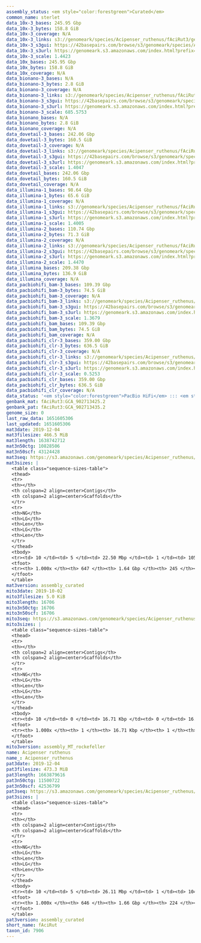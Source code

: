 ```yaml
---
assembly_status: <em style="color:forestgreen">Curated</em>
common_name: sterlet
data_10x-3_bases: 245.95 Gbp
data_10x-3_bytes: 158.8 GiB
data_10x-3_coverage: N/A
data_10x-3_links: s3://genomeark/species/Acipenser_ruthenus/fAciRut3/genomic_data/10x/<br>
data_10x-3_s3gui: https://42basepairs.com/browse/s3/genomeark/species/Acipenser_ruthenus/fAciRut3/genomic_data/10x/
data_10x-3_s3url: https://genomeark.s3.amazonaws.com/index.html?prefix=species/Acipenser_ruthenus/fAciRut3/genomic_data/10x/
data_10x-3_scale: 1.4423
data_10x_bases: 245.95 Gbp
data_10x_bytes: 158.8 GiB
data_10x_coverage: N/A
data_bionano-3_bases: N/A
data_bionano-3_bytes: 2.8 GiB
data_bionano-3_coverage: N/A
data_bionano-3_links: s3://genomeark/species/Acipenser_ruthenus/fAciRut3/genomic_data/bionano/<br>
data_bionano-3_s3gui: https://42basepairs.com/browse/s3/genomeark/species/Acipenser_ruthenus/fAciRut3/genomic_data/bionano/
data_bionano-3_s3url: https://genomeark.s3.amazonaws.com/index.html?prefix=species/Acipenser_ruthenus/fAciRut3/genomic_data/bionano/
data_bionano-3_scale: 685.5753
data_bionano_bases: N/A
data_bionano_bytes: 2.8 GiB
data_bionano_coverage: N/A
data_dovetail-3_bases: 242.06 Gbp
data_dovetail-3_bytes: 160.5 GiB
data_dovetail-3_coverage: N/A
data_dovetail-3_links: s3://genomeark/species/Acipenser_ruthenus/fAciRut3/genomic_data/dovetail/<br>
data_dovetail-3_s3gui: https://42basepairs.com/browse/s3/genomeark/species/Acipenser_ruthenus/fAciRut3/genomic_data/dovetail/
data_dovetail-3_s3url: https://genomeark.s3.amazonaws.com/index.html?prefix=species/Acipenser_ruthenus/fAciRut3/genomic_data/dovetail/
data_dovetail-3_scale: 1.4047
data_dovetail_bases: 242.06 Gbp
data_dovetail_bytes: 160.5 GiB
data_dovetail_coverage: N/A
data_illumina-1_bases: 98.64 Gbp
data_illumina-1_bytes: 65.6 GiB
data_illumina-1_coverage: N/A
data_illumina-1_links: s3://genomeark/species/Acipenser_ruthenus/fAciRut1/genomic_data/illumina/<br>
data_illumina-1_s3gui: https://42basepairs.com/browse/s3/genomeark/species/Acipenser_ruthenus/fAciRut1/genomic_data/illumina/
data_illumina-1_s3url: https://genomeark.s3.amazonaws.com/index.html?prefix=species/Acipenser_ruthenus/fAciRut1/genomic_data/illumina/
data_illumina-1_scale: 1.4005
data_illumina-2_bases: 110.74 Gbp
data_illumina-2_bytes: 71.3 GiB
data_illumina-2_coverage: N/A
data_illumina-2_links: s3://genomeark/species/Acipenser_ruthenus/fAciRut2/genomic_data/illumina/<br>
data_illumina-2_s3gui: https://42basepairs.com/browse/s3/genomeark/species/Acipenser_ruthenus/fAciRut2/genomic_data/illumina/
data_illumina-2_s3url: https://genomeark.s3.amazonaws.com/index.html?prefix=species/Acipenser_ruthenus/fAciRut2/genomic_data/illumina/
data_illumina-2_scale: 1.4470
data_illumina_bases: 209.38 Gbp
data_illumina_bytes: 136.9 GiB
data_illumina_coverage: N/A
data_pacbiohifi_bam-3_bases: 109.39 Gbp
data_pacbiohifi_bam-3_bytes: 74.5 GiB
data_pacbiohifi_bam-3_coverage: N/A
data_pacbiohifi_bam-3_links: s3://genomeark/species/Acipenser_ruthenus/fAciRut3/genomic_data/pacbio_hifi/<br>
data_pacbiohifi_bam-3_s3gui: https://42basepairs.com/browse/s3/genomeark/species/Acipenser_ruthenus/fAciRut3/genomic_data/pacbio_hifi/
data_pacbiohifi_bam-3_s3url: https://genomeark.s3.amazonaws.com/index.html?prefix=species/Acipenser_ruthenus/fAciRut3/genomic_data/pacbio_hifi/
data_pacbiohifi_bam-3_scale: 1.3679
data_pacbiohifi_bam_bases: 109.39 Gbp
data_pacbiohifi_bam_bytes: 74.5 GiB
data_pacbiohifi_bam_coverage: N/A
data_pacbiohifi_clr-3_bases: 359.00 Gbp
data_pacbiohifi_clr-3_bytes: 636.5 GiB
data_pacbiohifi_clr-3_coverage: N/A
data_pacbiohifi_clr-3_links: s3://genomeark/species/Acipenser_ruthenus/fAciRut3/genomic_data/pacbio_hifi/<br>
data_pacbiohifi_clr-3_s3gui: https://42basepairs.com/browse/s3/genomeark/species/Acipenser_ruthenus/fAciRut3/genomic_data/pacbio_hifi/
data_pacbiohifi_clr-3_s3url: https://genomeark.s3.amazonaws.com/index.html?prefix=species/Acipenser_ruthenus/fAciRut3/genomic_data/pacbio_hifi/
data_pacbiohifi_clr-3_scale: 0.5253
data_pacbiohifi_clr_bases: 359.00 Gbp
data_pacbiohifi_clr_bytes: 636.5 GiB
data_pacbiohifi_clr_coverage: N/A
data_status: '<em style="color:forestgreen">PacBio HiFi</em> ::: <em style="color:forestgreen">10x</em> ::: <em style="color:forestgreen">Dovetail</em> ::: <em style="color:forestgreen">Illumina</em>'
genbank_mat: fAciRut3:GCA_902713425.2
genbank_pat: fAciRut3:GCA_902713435.2
genome_size: 0
last_raw_data: 1651605306
last_updated: 1651605306
mat3date: 2019-12-04
mat3filesize: 466.5 MiB
mat3length: 1638742712
mat3n50ctg: 10828506
mat3n50scf: 43124428
mat3seq: https://s3.amazonaws.com/genomeark/species/Acipenser_ruthenus/fAciRut3/assembly_curated/fAciRut3.mat.cur.20191204.fasta.gz
mat3sizes: |
  <table class="sequence-sizes-table">
  <thead>
  <tr>
  <th></th>
  <th colspan=2 align=center>Contigs</th>
  <th colspan=2 align=center>Scaffolds</th>
  </tr>
  <tr>
  <th>NG</th>
  <th>LG</th>
  <th>Len</th>
  <th>LG</th>
  <th>Len</th>
  </tr>
  </thead>
  <tbody>
  <tr><td> 10 </td><td> 5 </td><td> 22.50 Mbp </td><td> 1 </td><td> 105.01 Mbp </td></tr>  <tr><td> 20 </td><td> 13 </td><td> 20.03 Mbp </td><td> 3 </td><td> 87.32 Mbp </td></tr>  <tr><td> 30 </td><td> 22 </td><td> 15.87 Mbp </td><td> 4 </td><td> 87.19 Mbp </td></tr>  <tr><td> 40 </td><td> 33 </td><td> 12.96 Mbp </td><td> 7 </td><td> 59.37 Mbp </td></tr>  <tr style="background-color:#cccccc;"><td> 50 </td><td> 47 </td><td style="background-color:#88ff88;"> 10.83 Mbp </td><td> 10 </td><td style="background-color:#88ff88;"> 43.12 Mbp </td></tr>  <tr><td> 60 </td><td> 64 </td><td> 8.19 Mbp </td><td> 14 </td><td> 35.49 Mbp </td></tr>  <tr><td> 70 </td><td> 89 </td><td> 5.35 Mbp </td><td> 19 </td><td> 29.75 Mbp </td></tr>  <tr><td> 80 </td><td> 129 </td><td> 3.24 Mbp </td><td> 25 </td><td> 26.79 Mbp </td></tr>  <tr><td> 90 </td><td> 199 </td><td> 1.58 Mbp </td><td> 36 </td><td> 9.03 Mbp </td></tr>  <tr><td> 100 </td><td> 646 </td><td> 5.93 Kbp </td><td> 244 </td><td> 14.14 Kbp </td></tr>  </tbody>
  <tfoot>
  <tr><th> 1.000x </th><th> 647 </th><th> 1.64 Gbp </th><th> 245 </th><th> 1.64 Gbp </th></tr>
  </tfoot>
  </table>
mat3version: assembly_curated
mito3date: 2019-10-02
mito3filesize: 5.0 KiB
mito3length: 16706
mito3n50ctg: 16706
mito3n50scf: 16706
mito3seq: https://s3.amazonaws.com/genomeark/species/Acipenser_ruthenus/fAciRut3/assembly_MT_rockefeller/fAciRut3.MT.20191002.fasta.gz
mito3sizes: |
  <table class="sequence-sizes-table">
  <thead>
  <tr>
  <th></th>
  <th colspan=2 align=center>Contigs</th>
  <th colspan=2 align=center>Scaffolds</th>
  </tr>
  <tr>
  <th>NG</th>
  <th>LG</th>
  <th>Len</th>
  <th>LG</th>
  <th>Len</th>
  </tr>
  </thead>
  <tbody>
  <tr><td> 10 </td><td> 0 </td><td> 16.71 Kbp </td><td> 0 </td><td> 16.71 Kbp </td></tr>  <tr><td> 20 </td><td> 0 </td><td> 16.71 Kbp </td><td> 0 </td><td> 16.71 Kbp </td></tr>  <tr><td> 30 </td><td> 0 </td><td> 16.71 Kbp </td><td> 0 </td><td> 16.71 Kbp </td></tr>  <tr><td> 40 </td><td> 0 </td><td> 16.71 Kbp </td><td> 0 </td><td> 16.71 Kbp </td></tr>  <tr style="background-color:#cccccc;"><td> 50 </td><td> 0 </td><td style="background-color:#ff8888;"> 16.71 Kbp </td><td> 0 </td><td style="background-color:#ff8888;"> 16.71 Kbp </td></tr>  <tr><td> 60 </td><td> 0 </td><td> 16.71 Kbp </td><td> 0 </td><td> 16.71 Kbp </td></tr>  <tr><td> 70 </td><td> 0 </td><td> 16.71 Kbp </td><td> 0 </td><td> 16.71 Kbp </td></tr>  <tr><td> 80 </td><td> 0 </td><td> 16.71 Kbp </td><td> 0 </td><td> 16.71 Kbp </td></tr>  <tr><td> 90 </td><td> 0 </td><td> 16.71 Kbp </td><td> 0 </td><td> 16.71 Kbp </td></tr>  <tr><td> 100 </td><td> 0 </td><td> 16.71 Kbp </td><td> 0 </td><td> 16.71 Kbp </td></tr>  </tbody>
  <tfoot>
  <tr><th> 1.000x </th><th> 1 </th><th> 16.71 Kbp </th><th> 1 </th><th> 16.71 Kbp </th></tr>
  </tfoot>
  </table>
mito3version: assembly_MT_rockefeller
name: Acipenser ruthenus
name_: Acipenser_ruthenus
pat3date: 2019-12-04
pat3filesize: 473.3 MiB
pat3length: 1663879616
pat3n50ctg: 11500722
pat3n50scf: 42536799
pat3seq: https://s3.amazonaws.com/genomeark/species/Acipenser_ruthenus/fAciRut3/assembly_curated/fAciRut3.pat.cur.20191204.fasta.gz
pat3sizes: |
  <table class="sequence-sizes-table">
  <thead>
  <tr>
  <th></th>
  <th colspan=2 align=center>Contigs</th>
  <th colspan=2 align=center>Scaffolds</th>
  </tr>
  <tr>
  <th>NG</th>
  <th>LG</th>
  <th>Len</th>
  <th>LG</th>
  <th>Len</th>
  </tr>
  </thead>
  <tbody>
  <tr><td> 10 </td><td> 5 </td><td> 26.11 Mbp </td><td> 1 </td><td> 104.95 Mbp </td></tr>  <tr><td> 20 </td><td> 12 </td><td> 21.82 Mbp </td><td> 3 </td><td> 88.35 Mbp </td></tr>  <tr><td> 30 </td><td> 21 </td><td> 16.55 Mbp </td><td> 5 </td><td> 83.15 Mbp </td></tr>  <tr><td> 40 </td><td> 31 </td><td> 14.23 Mbp </td><td> 7 </td><td> 59.13 Mbp </td></tr>  <tr style="background-color:#cccccc;"><td> 50 </td><td> 44 </td><td style="background-color:#88ff88;"> 11.50 Mbp </td><td> 10 </td><td style="background-color:#88ff88;"> 42.54 Mbp </td></tr>  <tr><td> 60 </td><td> 60 </td><td> 8.85 Mbp </td><td> 15 </td><td> 33.22 Mbp </td></tr>  <tr><td> 70 </td><td> 83 </td><td> 5.60 Mbp </td><td> 20 </td><td> 30.48 Mbp </td></tr>  <tr><td> 80 </td><td> 121 </td><td> 3.34 Mbp </td><td> 26 </td><td> 22.95 Mbp </td></tr>  <tr><td> 90 </td><td> 197 </td><td> 1.43 Mbp </td><td> 37 </td><td> 10.71 Mbp </td></tr>  <tr><td> 100 </td><td> 645 </td><td> 851  bp </td><td> 223 </td><td> 16.39 Kbp </td></tr>  </tbody>
  <tfoot>
  <tr><th> 1.000x </th><th> 646 </th><th> 1.66 Gbp </th><th> 224 </th><th> 1.66 Gbp </th></tr>
  </tfoot>
  </table>
pat3version: assembly_curated
short_name: fAciRut
taxon_id: 7906
---
```

